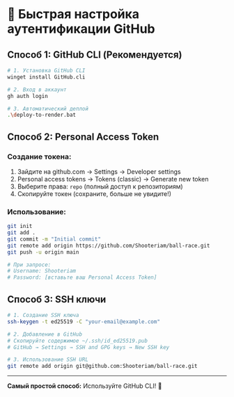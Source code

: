 # 🔑 Быстрая настройка аутентификации GitHub

## Способ 1: GitHub CLI (Рекомендуется)

```bash
# 1. Установка GitHub CLI
winget install GitHub.cli

# 2. Вход в аккаунт
gh auth login

# 3. Автоматический деплой
.\deploy-to-render.bat
```

## Способ 2: Personal Access Token

### Создание токена:

1. Зайдите на github.com → Settings → Developer settings
2. Personal access tokens → Tokens (classic) → Generate new token
3. Выберите права: `repo` (полный доступ к репозиториям)
4. Скопируйте токен (сохраните, больше не увидите!)

### Использование:

```bash
git init
git add .
git commit -m "Initial commit"
git remote add origin https://github.com/Shooteriam/ball-race.git
git push -u origin main

# При запросе:
# Username: Shooteriam
# Password: [вставьте ваш Personal Access Token]
```

## Способ 3: SSH ключи

```bash
# 1. Создание SSH ключа
ssh-keygen -t ed25519 -C "your-email@example.com"

# 2. Добавление в GitHub
# Скопируйте содержимое ~/.ssh/id_ed25519.pub
# GitHub → Settings → SSH and GPG keys → New SSH key

# 3. Использование SSH URL
git remote add origin git@github.com:Shooteriam/ball-race.git
```

---

**Самый простой способ:** Используйте GitHub CLI! 🚀
